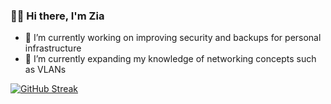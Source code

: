 ### 👋🏾 Hi there, I'm Zia

- 🔭 I’m currently working on improving security and backups for personal infrastructure
- 🌱 I’m currently expanding my knowledge of networking concepts such as VLANs

[![GitHub Streak](https://streak-stats.demolab.com?user=ziadhorat&theme=dark)](https://git.io/streak-stats)

<!--
**ziadhorat/ziadhorat** is a ✨ _special_ ✨ repository because its `README.md` (this file) appears on your GitHub profile.

Here are some ideas to get you started:

- 👯 I’m looking to collaborate on ...
- 🤔 I’m looking for help with ...
- 💬 Ask me about ...
- 📫 How to reach me: ...
- 😄 Pronouns: ...
- ⚡ Fun fact: ...
-->
